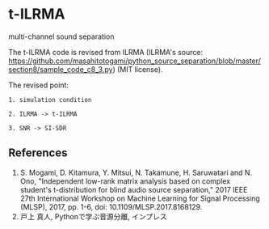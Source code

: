 # t-ILRMA
multi-channel sound separation

The t-ILRMA code is revised from ILRMA  (ILRMA's source: https://github.com/masahitotogami/python_source_separation/blob/master/section8/sample_code_c8_3.py) (MIT license).

The revised point:
    
    1. simulation condition
    
    2. ILRMA -> t-ILRMA
    
    3. SNR -> SI-SDR

## References
1. S. Mogami, D. Kitamura, Y. Mitsui, N. Takamune, H. Saruwatari and N. Ono, "Independent low-rank matrix analysis based on complex student's t-distribution for blind audio source separation," 2017 IEEE 27th International Workshop on Machine Learning for Signal Processing (MLSP), 2017, pp. 1-6, doi: 10.1109/MLSP.2017.8168129.
2. 戸上 真人, Pythonで学ぶ音源分離, インプレス
